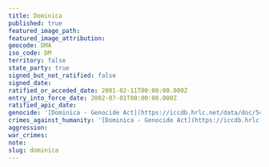 ```yaml
---
title: Dominica
published: true
featured_image_path:
featured_image_attribution:
geocode: DMA
iso_code: DM
territory: false
state_party: true
signed_but_not_ratified: false
signed_date:
ratified_or_acceded_date: 2001-02-11T00:00:00.000Z
entry_into_force_date: 2002-07-01T00:00:00.000Z
ratified_apic_date:
genocide: '[Dominica - Genocide Act](https://iccdb.hrlc.net/data/doc/542/keyword/46/)'
crimes_against_humanity: '[Dominica - Genocide Act](https://iccdb.hrlc.net/data/doc/542/keyword/46/)'
aggression:
war_crimes:
note:
slug: dominica
---
```



